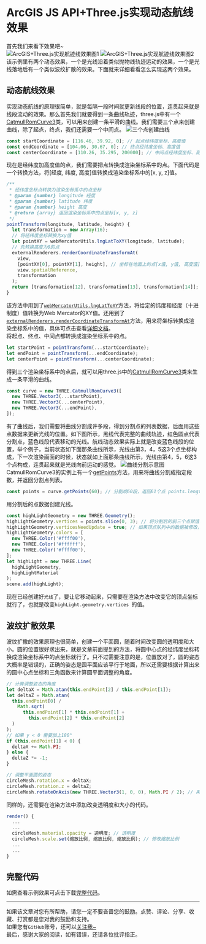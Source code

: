 # ArcGIS JS API+Three.js实现动态航线效果
首先我们来看下效果吧~  
![ArcGIS+Three.js实现航迹线效果图1](https://travelclover.github.io/img/2021/04/ArcGIS%2BThree.js实现航迹线效果1.gif)
![ArcGIS+Three.js实现航迹线效果图2](https://travelclover.github.io/img/2021/04/ArcGIS%2BThree.js实现航迹线效果2.gif)
该示例里有两个动态效果，一个是光线沿着类似抛物线轨迹运动的效果，一个是光线落地后有一个类似波纹扩散的效果。下面就来详细看看怎么实现这两个效果。
## 动态航线效果
实现动态航线的原理很简单，就是每隔一段时间就更新线段的位置，连贯起来就是线段流动的效果。那么首先我们就要得到一条曲线轨迹，three.js中有一个[CatmullRomCurve3](https://threejs.org/docs/index.html#api/zh/extras/curves/CatmullRomCurve3)类，可以用来创建一条平滑的曲线。我们需要三个点来创建曲线，除了起点，终点，我们还需要一个中间点。
![三个点创建曲线](https://travelclover.github.io/img/2021/04/三点曲线.png)

```javascript
const startCoordinate = [116.46, 39.92, 0]; // 起点经纬度坐标、高度值
const endCoordinate = [104.06, 30.67, 0]; // 终点经纬度坐标、高度值
const centerCoordinate = [110.26, 35.295, 200000]; // 中间点经纬度坐标、高度值
```
现在是经纬度加高度值的点，我们需要把点转换成渲染坐标系中的点。下面代码是一个转换方法，将[经度, 纬度, 高度]值转换成渲染坐标系中的[x, y, z]值。
```javascript
/**
 * 经纬度坐标点转换为渲染坐标系中的点坐标
 * @param {number} longitude 经度
 * @param {number} latitude 纬度
 * @param {number} height 高度
 * @return {array} 返回渲染坐标系中的点坐标[x, y, z]
 */
pointTransform(longitude, latitude, height) {
  let transformation = new Array(16);
  // 将经纬度坐标转换为xy值
  let pointXY = webMercatorUtils.lngLatToXY(longitude, latitude);
  // 先转换高度为0的点
  externalRenderers.renderCoordinateTransformAt(
    view,
    [pointXY[0], pointXY[1], height], // 坐标在地面上的点[x值, y值, 高度值]
    view.spatialReference,
    transformation
  );
  return [transformation[12], transformation[13], transformation[14]];
}
```
该方法中用到了[`webMercatorUtils.lngLatToXY`](https://developers.arcgis.com/javascript/latest/api-reference/esri-geometry-support-webMercatorUtils.html#lngLatToXY)方法，将给定的纬度和经度（十进制度）值转换为Web Mercator的XY值。还用到了[`externalRenderers.renderCoordinateTransformAt`](https://developers.arcgis.com/javascript/latest/api-reference/esri-views-3d-externalRenderers.html#renderCoordinateTransformAt)方法，用来将坐标转换成渲染坐标系中的值，具体可点击查看[详细文档](https://developers.arcgis.com/javascript/latest/api-reference/esri-views-3d-externalRenderers.html#renderCoordinateTransformAt)。  
将起点、终点、中间点都转换成渲染坐标系中的点。
```javascript
let startPoint = pointTransform(...startCoordinate);
let endPoint = pointTransform(...endCoordinate);
let centerPoint = pointTransform(...centerCoordinate);
```
得到三个渲染坐标系中的点后，就可以用three.js中的[CatmullRomCurve3](https://threejs.org/docs/index.html#api/zh/extras/curves/CatmullRomCurve3)类来生成一条平滑的曲线。
```javascript
const curve = new THREE.CatmullRomCurve3([
  new THREE.Vector3(...startPoint),
  new THREE.Vector3(...centerPoint),
  new THREE.Vector3(...endPoint),
]);
```
有了曲线后，我们需要将曲线分割成许多段，得到分割点的列表数据，后面用这些点数据来更新光线的位置。如下图所示，黑线代表完整的曲线轨迹，红色圆点代表分割点，蓝色线段代表移动的光线。航线动态效果实际上就是改变蓝色线段的位置，举个例子，当前状态如下面那条曲线所示，光线由第3，4，5这3个点坐标构成，下一次渲染画面的时候，状态就如上面那条曲线所示，光线由第4，5，6这3个点构成，连贯起来就是光线向前运动的感觉。
![曲线分割示意图](https://travelclover.github.io/img/2021/04/曲线分割示意图.png)
CatmullRomCurve3的实例上有一个[getPoints](https://threejs.org/docs/index.html#api/zh/extras/core/Curve.getPoints)方法，用来将曲线分割成指定段数，并返回分割点列表。
```javascript
const points = curve.getPoints(60); // 分割成60段，返回61个点 points.length 为61
```
用分割后的点数据创建光线。
```javascript
const highLightGeometry = new THREE.Geometry();
highLightGeometry.vertices = points.slice(0, 3); // 将分割后的前三个点赋值给顶点数据，后面只需改变这个顶点数组
highLightGeometry.verticesNeedUpdate = true; // 如果顶点队列中的数据被修改，该值需要被设置为 true
highLightGeometry.colors = [
  new THREE.Color('#ffff00'),
  new THREE.Color('#ffffff'),
  new THREE.Color('#ffff00'),
];
let highLight = new THREE.Line(
  highLightGeometry,
  highLightMaterial
);
scene.add(highLight);
```
现在已经创建好`光线`了，要让它移动起来，只需要在渲染方法中改变它的顶点坐标就行了，也就是改变`highLight.geometry.vertices `的值。
## 波纹扩散效果
波纹扩撒的效果原理也很简单，创建一个平面圆，随着时间改变圆的透明度和大小。圆的位置很好求出来，就是文章前面提到的方法，将圆中心点的经纬度坐标转换成渲染坐标系中的点坐标就行了。只不过需要注意的是，位置放对了，圆的姿态大概率是错误的，正确的姿态是圆平面应该平行于地面，所以还需要根据计算出来的圆中心点坐标和三角函数来计算圆平面调整的角度。
```javascript
// 计算调整姿态的角度
let deltaX = Math.atan(this.endPoint[2] / this.endPoint[1]);
let deltaZ = Math.atan(
  this.endPoint[0] /
    Math.sqrt(
      this.endPoint[1] * this.endPoint[1] +
        this.endPoint[2] * this.endPoint[2]
  )
);
// 如果 y < 0 需要加上180°
if (this.endPoint[1] < 0) {
  deltaX += Math.PI;
} else {
  deltaZ *= -1;
}
```
```javascript
// 调整平面圆的姿态
circleMesh.rotation.x = deltaX;
circleMesh.rotation.z = deltaZ;
circleMesh.rotateOnAxis(new THREE.Vector3(1, 0, 0), Math.PI / 2); // 再沿X轴旋转90°
```
同样的，还需要在渲染方法中添加改变透明度和大小的代码。
```javascript
render() {
  ...
  ...
  circleMesh.material.opacity = 透明度; // 透明度
  circleMesh.scale.set(缩放比例, 缩放比例, 缩放比例); // 修改缩放比例
  ...
  ...
}
```

## 完整代码
如需查看示例效果可点击下载[完整代码](https://download.csdn.net/download/qq_37155408/16661269)。  

---
如果该文章对您有所帮助，请您一定不要吝啬您的鼓励。点赞、评论、分享、收藏、打赏都是您对我的鼓励和支持。  
如果您有`GitHub`账号，还可以[关注我~](https://github.com/travelclover)  
最后，感谢大家的阅读，如有错误，还请各位批评指正。
